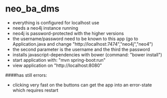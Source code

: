 # neo_ba_dms

- everything is configured for localhost use
- needs a neo4j instance running
- neo4j is password-protected with the higher versions
- the username/password need to be known to this app (go to Application.java and change "http://localhost:7474","neo4j","neo4")
- the second parameter is the username and the third the password
- installs javascript-dependencies with bower (command: "bower install")
- start application with: "mvn spring-boot:run"
- view application on "http://localhost:8080"

####has still errors:
- clicking very fast on the buttons can get the app into an error-state which requires restart
